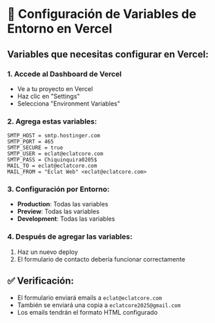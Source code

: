 # 🔧 Configuración de Variables de Entorno en Vercel

## Variables que necesitas configurar en Vercel:

### 1. Accede al Dashboard de Vercel
- Ve a tu proyecto en Vercel
- Haz clic en "Settings"
- Selecciona "Environment Variables"

### 2. Agrega estas variables:

```
SMTP_HOST = smtp.hostinger.com
SMTP_PORT = 465
SMTP_SECURE = true
SMTP_USER = eclat@eclatcore.com
SMTP_PASS = Chiquinquira0205$
MAIL_TO = eclat@eclatcore.com
MAIL_FROM = "Éclat Web" <eclat@eclatcore.com>
```

### 3. Configuración por Entorno:
- **Production**: Todas las variables
- **Preview**: Todas las variables  
- **Development**: Todas las variables

### 4. Después de agregar las variables:
1. Haz un nuevo deploy
2. El formulario de contacto debería funcionar correctamente

## ✅ Verificación:
- El formulario enviará emails a `eclat@eclatcore.com`
- También se enviará una copia a `eclatcore2025@gmail.com`
- Los emails tendrán el formato HTML configurado
